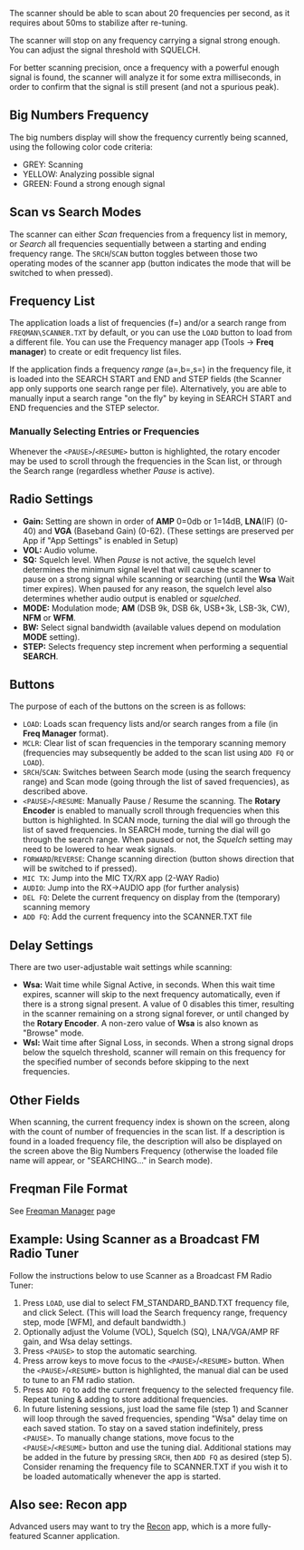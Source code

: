 The scanner should be able to scan about 20 frequencies per second, as it requires about 50ms to stabilize after re-tuning. 

The scanner will stop on any frequency carrying a signal strong enough. You can adjust the signal threshold with SQUELCH.

For better scanning precision, once a frequency with a powerful enough signal is found, the scanner will analyze it for some extra milliseconds, in order to confirm that the signal is still present (and not a spurious peak).

## Big Numbers Frequency
The big numbers display will show the frequency currently being scanned, using the following color code criteria:

* GREY: Scanning
* YELLOW: Analyzing possible signal
* GREEN: Found a strong enough signal

## Scan vs Search Modes

The scanner can either *Scan* frequencies from a frequency list in memory, or *Search* all frequencies sequentially between a starting and ending frequency range.  The `SRCH`/`SCAN` button toggles between those two operating modes of the scanner app (button indicates the mode that will be switched to when pressed).

## Frequency List

The application loads a list of frequencies (f=) and/or a search range from `FREQMAN\SCANNER.TXT` by default, or you can use the `LOAD` button to load from a different file. You can use the Frequency manager app (Tools -> **Freq manager**) to create or edit frequency list files.

If the application finds a frequency _range_ (a=,b=,s=) in the frequency file, it is loaded into the SEARCH START and END and STEP fields (the Scanner app only supports one search range per file).  Alternatively, you are able to manually input a search range "on the fly" by keying in SEARCH START and END frequencies and the STEP selector.

### Manually Selecting Entries or Frequencies

Whenever the `<PAUSE>`/`<RESUME>` button is highlighted, the rotary encoder may be used to scroll through the frequencies in the Scan list, or through the Search range (regardless whether *Pause* is active).

## Radio Settings

* **Gain:** Setting are shown in order of **AMP** 0=0db or 1=14dB, **LNA**(IF) (0-40) and **VGA** (Baseband Gain) (0-62).  (These settings are preserved per App if "App Settings" is enabled in Setup)
* **VOL:** Audio volume.
* **SQ:** Squelch level. When *Pause* is not active, the squelch level determines the minimum signal level that will cause the scanner to pause on a strong signal while scanning or searching (until the **Wsa** Wait timer expires). When paused for any reason, the squelch level also determines whether audio output is enabled or *squelched*.
* **MODE:** Modulation mode; **AM** (DSB 9k, DSB 6k, USB+3k, LSB-3k, CW), **NFM** or **WFM**.
* **BW:** Select signal bandwidth (available values depend on modulation **MODE** setting).
* **STEP:** Selects frequency step increment when performing a sequential **SEARCH**.

## Buttons

The purpose of each of the buttons on the screen is as follows:

* `LOAD`: Loads scan frequency lists and/or search ranges from a file (in **Freq Manager** format).
* `MCLR`: Clear list of scan frequencies in the temporary scanning memory (frequencies may subsequently be added to the scan list using `ADD FQ` or `LOAD`).
* `SRCH`/`SCAN`: Switches between Search mode (using the search frequency range) and Scan mode (going through the list of saved frequencies), as described above.
* `<PAUSE>`/`<RESUME`: Manually Pause / Resume the scanning. The **Rotary Encoder** is enabled to manually scroll through frequencies when this button is highlighted.  In SCAN mode, turning the dial will go through the list of saved frequencies.  In SEARCH mode, turning the dial will go through the search range.  When paused or not, the *Squelch* setting may need to be lowered to hear weak signals.
* `FORWARD`/`REVERSE`: Change scanning direction (button shows direction that will be switched to if pressed).
* `MIC TX`: Jump into the MIC TX/RX app (2-WAY Radio)
* `AUDIO`: Jump into the RX->AUDIO app (for further analysis)
* `DEL FQ`: Delete the current frequency on display from the (temporary) scanning memory
* `ADD FQ`: Add the current frequency into the SCANNER.TXT file

## Delay Settings
There are two user-adjustable wait settings while scanning:
* **Wsa:** Wait time while Signal Active, in seconds. When this wait time expires, scanner will skip to the next frequency automatically, even if there is a strong signal present. A value of 0 disables this timer, resulting in the scanner remaining on a strong signal forever, or until changed by the **Rotary Encoder**. A non-zero value of **Wsa** is also known as "Browse" mode.
* **Wsl:** Wait time after Signal Loss, in seconds. When a strong signal drops below the squelch threshold, scanner will remain on this frequency for the specified number of seconds before skipping to the next frequencies.

## Other Fields
When scanning, the current frequency index is shown on the screen, along with the count of number of frequencies in the scan list. If a description is found in a loaded frequency file, the description will also be displayed on the screen above the Big Numbers Frequency (otherwise the loaded file name will appear, or "SEARCHING..." in Search mode).

## Freqman File Format
See [Freqman Manager](Freqman-manager) page

## Example: Using Scanner as a Broadcast FM Radio Tuner
Follow the instructions below to use Scanner as a Broadcast FM Radio Tuner:
1. Press `LOAD`, use dial to select FM_STANDARD_BAND.TXT frequency file, and click Select.  (This will load the Search frequency range, frequency step, mode [WFM], and default bandwidth.)
2. Optionally adjust the Volume (VOL), Squelch (SQ), LNA/VGA/AMP RF gain, and Wsa delay settings.
3. Press `<PAUSE>` to stop the automatic searching.
4. Press arrow keys to move focus to the `<PAUSE>`/`<RESUME>` button.  When the `<PAUSE>`/`<RESUME>` button is highlighted, the manual dial can be used to tune to an FM radio station.
5. Press `ADD FQ` to add the current frequency to the selected frequency file.  Repeat tuning & adding to store additional frequencies.
6. In future listening sessions, just load the same file (step 1) and Scanner will loop through the saved frequencies, spending "Wsa" delay time on each saved station.  To stay on a saved station indefinitely, press `<PAUSE>`.  To manually change stations, move focus to the `<PAUSE>`/`<RESUME>` button and use the tuning dial.  Additional stations may be added in the future by pressing `SRCH`, then `ADD FQ` as desired (step 5).  Consider renaming the frequency file to SCANNER.TXT if you wish it to be loaded automatically whenever the app is started.

## Also see:  Recon app
Advanced users may want to try the [Recon](https://github.com/eried/portapack-mayhem/wiki/Recon) app, which is a more fully-featured Scanner application.

